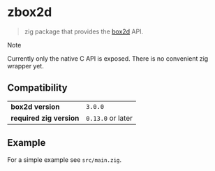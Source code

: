 # zbox2d

> zig package that provides the [box2d](https://box2d.org/) API.

> [!NOTE]
> Currently only the native C API is exposed.
> There is no convenient zig wrapper yet.

## Compatibility

|                          |                   |
| ------------------------ | ----------------- |
| **box2d version**        | `3.0.0`           |
| **required zig version** | `0.13.0` or later |

## Example

For a simple example see `src/main.zig`.
